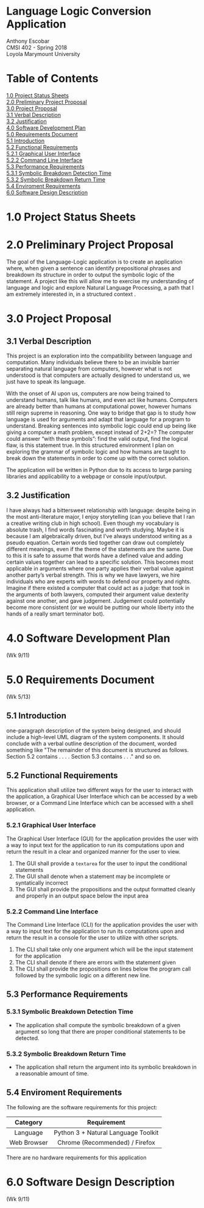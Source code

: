 # Language Logic Conversion Application
Anthony Escobar  
CMSI 402 - Spring 2018  
Loyola Marymount University

# Table of Contents
[1.0 Project Status Sheets](#10-project-status-sheets)  
[2.0 Preliminary Project Proposal](#20-preliminary-project-proposal)  
[3.0 Project Proposal](#30-project-proposal)  
  [3.1 Verbal Description](#31-verbal-description)  
  [3.2 Justification](#32-justification)  
[4.0 Software Development Plan](#40-software-development-plan)  
[5.0 Requirements Document](#50-requirements-document)  
  [5.1 Introduction](#51-introduction)  
  [5.2 Functional Requirements](#52-functional-requirements)  
    [5.2.1 Graphical User Interface](#521-graphical-user-interface)  
    [5.2.2 Command Line Interface](#522-command-line-interface)  
  [5.3 Performance Requirements](#53-performance-requirements)  
    [5.3.1 Symbolic Breakdown Detection Time](#531-symbolic-breakdown-detection-time)  
    [5.3.2 Symbolic Breakdown Return Time](#532-symbolic-breakdown-return-time)  
  [5.4 Enviroment Requirements](#54-enviroment-requirements)  
[6.0 Software Design Description](#60-software-design-description)  


# 1.0 Project Status Sheets

# 2.0 Preliminary Project Proposal

The goal of the Language-Logic application is to create an application where, when given a sentence can identify prepositional phrases and breakdown its structure in order to output the symbolic logic of the statement. A project like this will allow me to exercise my understanding of language and logic and explore Natural Language Processing, a path that I am extremely interested in, in a structured context .

# 3.0 Project Proposal

## 3.1 Verbal Description

This project is an exploration into the compatibility between language and computation. Many individuals believe there to be an invisible barrier separating natural language from computers, however what is not understood is that computers are actually designed to understand us, we just have to speak its language. 

With the onset of AI upon us, computers are now being trained to understand humans, talk like humans, and even act like humans. Computers are already better than humans at computational power, however humans still reign supreme in reasoning. One way to bridge that gap is to study how language is used for arguments and adapt that language for a program to understand. Breaking sentences into symbolic logic could end up being like giving a computer a math problem, except instead of 2+2=? The computer could answer “with these symbols”: find the valid output, find the logical flaw, is this statement true. In this structured environment I plan on exploring the grammar of symbolic logic and how humans are taught to break down the statements in order to come up with the correct solution.

The application will be written in Python due to its access to large parsing libraries and applicability to a webpage or console input/output.

## 3.2 Justification

I have always had a bittersweet relationship with language: despite being in the most anti-literature major, I enjoy storytelling (can you believe that I ran a creative writing club in high school). Even though my vocabulary is absolute trash, I find words fascinating and worth studying. Maybe it is because I am algebraically driven, but I’ve always understood writing as a pseudo equation. Certain words tied together can draw out completely different meanings, even if the theme of the statements are the same. Due to this it is safe to assume that words have a defined value and adding certain values together can lead to a specific solution. This becomes most applicable in arguments where one party applies their verbal value against another party’s verbal strength. This is why we have lawyers, we hire individuals who are experts with words to defend our property and rights. Imagine if there existed a computer that could act as a judge: that took in the arguments of both lawyers, computed their argument value dexterity against one another, and gave judgement. Judgement could potentially become more consistent (or we would be putting our whole liberty into the hands of a really smart terminator bot). 

# 4.0 Software Development Plan
(Wk 9/11)

# 5.0 Requirements Document
(Wk 5/13)

## 5.1 Introduction
one-paragraph description of the system being designed, and should include a high-level UML diagram of the system components. It should conclude with a verbal outline description of the document, worded something like "The remainder of this document is structured as follows. Section 5.2 contains . . . . Section 5.3 contains . . ." and so on.

## 5.2 Functional Requirements
This application shall utilize two different ways for the user to interact with the application, a Graphical User Interface which can be accessed by a web browser, or a Command Line Interface which can be accessed with a shell application.
### 5.2.1 Graphical User Interface
The Graphical User Interface (GUI) for the application provides the user with a way to input text for the application to run its computations upon and return the result in a clear and organized manner for the user to view.
  1. The GUI shall provide a `textarea` for the user to input the conditional statements
  2. The GUI shall denote when a statement may be incomplete or syntatically incorrect
  3. The GUI shall provide the propositions and the output formatted cleanly and properly in an output space below the input area
### 5.2.2 Command Line Interface
The Command Line Interface (CLI) for the application provides the user with a way to input text for the application to run its computations upon and return the result in a console for the user to utilize with other scripts.
  1. The CLI shall take only one argument which will be the input statement for the application
  2. The CLI shall denote if there are errors with the statement given
  3. The CLI shall provide the propositions on lines below the program call followed by the symbolic logic on a different new line.

## 5.3 Performance Requirements
### 5.3.1 Symbolic Breakdown Detection Time
  * The application shall compute the symbolic breakdown of a given argument so long that there are proper conditional statements to be detected.
### 5.3.2 Symbolic Breakdown Return Time
  * The application shall return the argument into its symbolic breakdown in a reasonable amount of time.

## 5.4 Enviroment Requirements
 The following are the software requirements for this project:  

Category | Requirement
:---:|:---:
Language | Python 3 + Natural Language Toolkit
Web Browser | Chrome (Recommended) / Firefox
  
There are no hardware requirements for this application

# 6.0 Software Design Description
(Wk 9/11)
